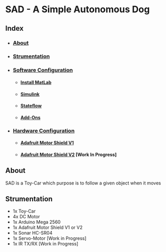 # SAD - A Simple Autonomous Dog

## Index

* ### [About](#about)
* ### [Strumentation](#strumentation)
* ### [Software Configuration](#sconf)
  * #### [Install MatLab](#matlab)
  * #### [Simulink](#simulink)
  * #### [Stateflow](#stateflow)
  * #### [Add-Ons](#addon)
* ### [Hardware Configuration](#hconf)
  * #### [Adafruit Motor Shield V1](#ada1)
  * #### [Adafruit Motor Shield V2](#ada2) [Work In Progress]


## <a name="about"></a>About
SAD is a Toy-Car which purpose is to follow a given object when it moves

## <a name="strumentation"></a>Strumentation
* 1x Toy-Car
* 4x DC Motor
* 1x Arduino Mega 2560
* 1x Adafruit Motor Shield V1 or V2
* 1x Sonar HC-SR04
* 1x Servo-Motor [Work in Progress]
* 1x IR TX/RX [Work in Progress]

